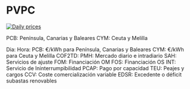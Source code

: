 # PVPC

[![Daily prices](https://github.com/asiermartinez/PVPC/actions/workflows/prices.yml/badge.svg)](https://github.com/asiermartinez/PVPC/actions/workflows/prices.yml)

PCB: Península, Canarias y Baleares
CYM: Ceuta y Melilla

Dia:
Hora:
PCB: €/kWh para Península, Canarias y Baleares
CYM: €/kWh para Ceuta y Melilla
COF2TD:
PMH: Mercado diario e intradiario
SAH: Servicios de ajuste
FOM: Financiación OM
FOS: Financiación OS
INT: Servicio de Ininterrumpibilidad
PCAP: Pago por capacidad
TEU: Peajes y cargos
CCV: Coste comercialización variable
EDSR: Excedente o déficit subastas renovables